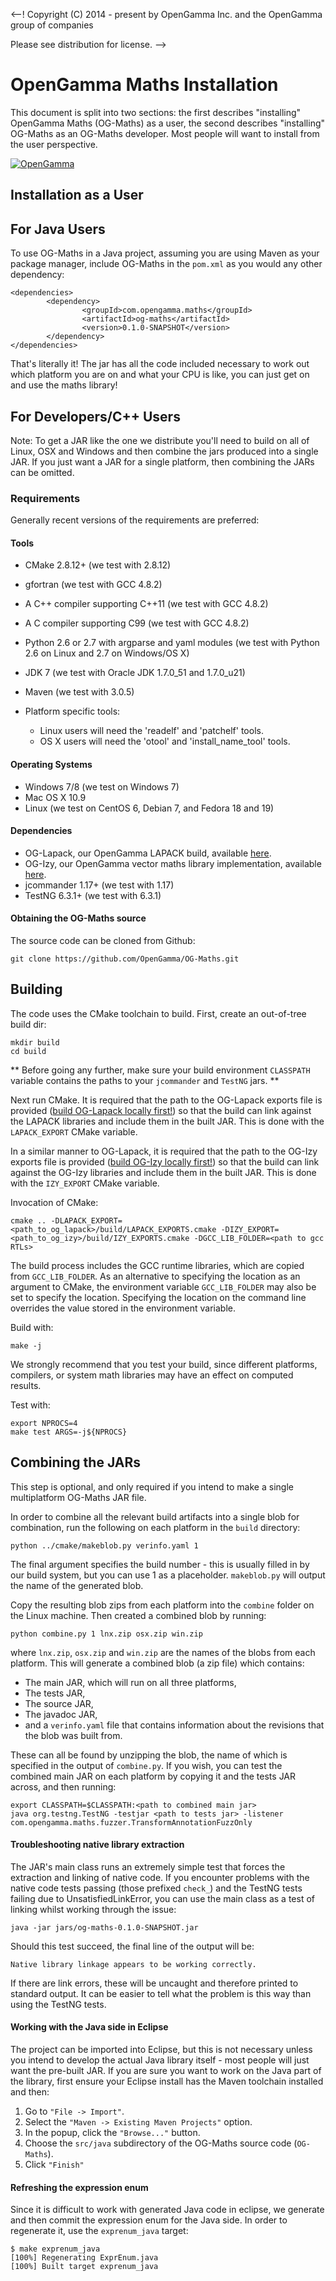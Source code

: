 <--!
 Copyright (C) 2014 - present by OpenGamma Inc. and the OpenGamma group of companies

 Please see distribution for license.
-->

OpenGamma Maths Installation
========

This document is split into two sections: the first describes "installing"
OpenGamma Maths (OG-Maths) as a user, the second describes "installing"
OG-Maths as an OG-Maths developer. Most people will want to install from the
user perspective.

[![OpenGamma](http://developers.opengamma.com/res/display/default/chrome/masthead_logo.png "OpenGamma")](http://developers.opengamma.com)

Installation as a User
----------------------

## For Java Users

To use OG-Maths in a Java project, assuming you are using Maven as your package
manager, include OG-Maths in the `pom.xml` as you would any other dependency:

```
<dependencies>
        <dependency>
                <groupId>com.opengamma.maths</groupId>
                <artifactId>og-maths</artifactId>
                <version>0.1.0-SNAPSHOT</version>
        </dependency>
</dependencies>
```

That's literally it! The jar has all the code included necessary to work out which platform you are on and what your CPU is like, you can just get on and use the maths library!


## For Developers/C++ Users

Note: To get a JAR like the one we distribute you'll need to build on all of
Linux, OSX and Windows and then combine the jars produced into a single JAR. If
you just want a JAR for a single platform, then combining the JARs can be
omitted.

### Requirements ####

Generally recent versions of the requirements are preferred:

#### Tools

* CMake 2.8.12+ (we test with 2.8.12)
* gfortran (we test with GCC 4.8.2)
* A C++ compiler supporting C++11 (we test with GCC 4.8.2)
* A C compiler supporting C99 (we test with GCC 4.8.2)
* Python 2.6 or 2.7 with argparse and yaml modules 
  (we test with Python 2.6 on Linux and 2.7 on Windows/OS X)
* JDK 7 (we test with Oracle JDK 1.7.0_51 and 1.7.0_u21)
* Maven (we test with 3.0.5)

* Platform specific tools:
  * Linux users will need the 'readelf' and 'patchelf' tools.
  * OS X users will need the 'otool' and 'install_name_tool' tools.

#### Operating Systems

* Windows 7/8 (we test on Windows 7)
* Mac OS X 10.9
* Linux (we test on CentOS 6, Debian 7, and Fedora 18 and 19)

#### Dependencies
* OG-Lapack, our OpenGamma LAPACK build, available [here](https://github.com/OpenGamma/OG-Lapack/).
* OG-Izy, our OpenGamma vector maths library implementation, available [here](https://github.com/OpenGamma/OG-Izy/).
* jcommander 1.17+ (we test with 1.17)
* TestNG 6.3.1+ (we test with 6.3.1)

#### Obtaining the OG-Maths source

The source code can be cloned from Github:

```
git clone https://github.com/OpenGamma/OG-Maths.git
```

Building
--------

The code uses the CMake toolchain to build. First, create an out-of-tree build
dir:

```
mkdir build
cd build
```

** Before going any further, make sure your build environment `CLASSPATH`
variable contains the paths to your `jcommander` and `TestNG` jars. **

Next run CMake. It is required that the path to the OG-Lapack exports file is
provided ([build OG-Lapack locally first!](https://github.com/OpenGamma/OG-Lapack/))
so that the build can link against the LAPACK libraries and include them in the
built JAR. This is done with the `LAPACK_EXPORT` CMake variable.

In a similar manner to OG-Lapack, it is required that the path to the OG-Izy
exports file is provided ([build OG-Izy locally first!](https://github.com/OpenGamma/OG-Izy/))
so that the build can link against the OG-Izy libraries and include them in the
built JAR. This is done with the `IZY_EXPORT` CMake variable.

Invocation of
CMake:

```
cmake .. -DLAPACK_EXPORT=<path_to_og_lapack>/build/LAPACK_EXPORTS.cmake -DIZY_EXPORT=<path_to_og_izy>/build/IZY_EXPORTS.cmake -DGCC_LIB_FOLDER=<path to gcc RTLs>
```

The build process includes the GCC runtime libraries, which are copied from
`GCC_LIB_FOLDER`. As an alternative to specifying the location as an argument
to CMake, the environment variable `GCC_LIB_FOLDER` may also be set to specify
the location. Specifying the location on the command line overrides the value
stored in the environment variable.

Build with:

```
make -j
```

We strongly recommend that you test your build, since different platforms,
compilers, or system math libraries may have an effect on computed results.

Test with:

```
export NPROCS=4
make test ARGS=-j${NPROCS}
```

Combining the JARs
------------------

This step is optional, and only required if you intend to make a single
multiplatform OG-Maths JAR file.

In order to combine all the relevant build artifacts into a single blob for
combination, run the following on each platform in the `build` directory:

```
python ../cmake/makeblob.py verinfo.yaml 1
```

The final argument specifies the build number - this is usually filled in by our
build system, but you can use 1 as a placeholder. `makeblob.py` will output the
name of the generated blob.

Copy the resulting blob zips from each platform into the `combine` folder on the
Linux machine. Then created a combined blob by running:

```
python combine.py 1 lnx.zip osx.zip win.zip
```

where `lnx.zip`, `osx.zip` and `win.zip` are the names of the blobs from each
platform. This will generate a combined blob (a zip file) which contains:

* The main JAR, which will run on all three platforms,
* The tests JAR,
* The source JAR,
* The javadoc JAR,
* and a `verinfo.yaml` file that contains information about the revisions that
  the blob was built from.

These can all be found by unzipping the blob, the name of which is specified in
the output of `combine.py`. If you wish, you can test the combined main JAR on
each platform by copying it and the tests JAR across, and then running:

```
export CLASSPATH=$CLASSPATH:<path to combined main jar>
java org.testng.TestNG -testjar <path to tests jar> -listener com.opengamma.maths.fuzzer.TransformAnnotationFuzzOnly
```

#### Troubleshooting native library extraction

The JAR's main class runs an extremely simple test that forces the extraction
and linking of native code. If you encounter problems with the native code
tests passing (those prefixed `check_`) and the TestNG tests failing due to
UnsatisfiedLinkError, you can use the main class as a test of linking whilst
working through the issue:

```
java -jar jars/og-maths-0.1.0-SNAPSHOT.jar
```

Should this test succeed, the final line of the output will be:

```
Native library linkage appears to be working correctly.
```

If there are link errors, these will be uncaught and therefore printed to
standard output. It can be easier to tell what the problem is this way than
using the TestNG tests.

#### Working with the Java side in Eclipse

The project can be imported into Eclipse, but this is not necessary unless you
intend to develop the actual Java library itself - most people will just want
the pre-built JAR. If you are sure you want to work on the Java part of the
library, first ensure your Eclipse install has the Maven toolchain installed
and then:

1. Go to `"File -> Import"`.
2. Select the `"Maven -> Existing Maven Projects"` option.
3. In the popup, click the `"Browse..."` button.
4. Choose the `src/java` subdirectory of the OG-Maths source code (`OG-Maths`).
5. Click `"Finish"`

#### Refreshing the expression enum

Since it is difficult to work with generated Java code in eclipse, we generate
and then commit the expression enum for the Java side. In order to regenerate
it, use the `exprenum_java` target:

```
$ make exprenum_java
[100%] Regenerating ExprEnum.java
[100%] Built target exprenum_java
```




